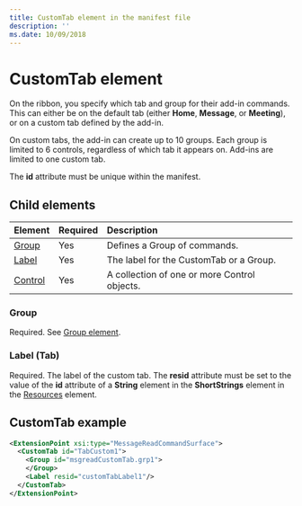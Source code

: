 ```yaml
---
title: CustomTab element in the manifest file
description: ''
ms.date: 10/09/2018
---
```


# CustomTab element

On the ribbon, you specify which tab and group for their add-in commands. This can either be on the default tab (either  **Home**,  **Message**, or  **Meeting**), or on a custom tab defined by the add-in.

On custom tabs, the add-in can create up to 10 groups. Each group is limited to 6 controls, regardless of which tab it appears on. Add-ins are limited to one custom tab.

The  **id** attribute must be unique within the manifest.

## Child elements

|  Element |  Required  |  Description  |
|:-----|:-----|:-----|
|  [Group](group.md)      | Yes |  Defines a Group of commands.  |
|  [Label](#label-tab)      | Yes |  The label for the CustomTab or a Group.  |
|  [Control](control.md)    | Yes |  A collection of one or more Control objects.  |

### Group

Required. See [Group element](group.md).

### Label (Tab)

Required. The label of the custom tab. The  **resid** attribute must be set to the value of the **id** attribute of a **String** element in the **ShortStrings** element in the [Resources](resources.md) element.


## CustomTab example

```xml
<ExtensionPoint xsi:type="MessageReadCommandSurface">
  <CustomTab id="TabCustom1">
    <Group id="msgreadCustomTab.grp1">
    </Group>
    <Label resid="customTabLabel1"/>
  </CustomTab>
</ExtensionPoint>
```